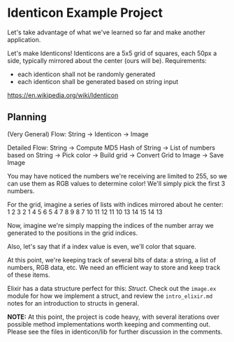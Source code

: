 # Identicon Example Project
Let's take advantage of what we've learned so far and make another application.

Let's make Identicons! Identicons are a 5x5 grid of squares, each 50px a side, typically mirrored about the center (ours will be).
Requirements:
- each identicon shall not be randomly generated
- each identicon shall be generated based on string input

https://en.wikipedia.org/wiki/Identicon

## Planning
(Very General) Flow: String -> Identicon -> Image

Detailed Flow:
String ->
    Compute MD5 Hash of String ->
        List of numbers based on String ->
            Pick color ->
                Build grid ->
                    Convert Grid to Image ->
                        Save Image


You may have noticed the numbers we're receiving are limited to 255, so we can use them as RGB values to determine color! We'll simply pick the first 3 numbers.

For the grid, imagine a series of lists with indices mirrored about he center:
1  2  3  2  1
4  5  6  5  4
7  8  9  8  7
10 11 12 11 10
13 14 15 14 13

Now, imagine we're simply mapping the indices of the number array we generated to the positions in the grid indices.

Also, let's say that if a index value is even, we'll color that square.

At this point, we're keeping track of several bits of data: a string, a list of numbers, RGB data, etc.
We need an efficient way to store and keep track of these items.

Elixir has a data structure perfect for this: *Struct*. Check out the `image.ex` module for how we implement a struct, and review the `intro_elixir.md` notes for an introduction to structs in general.

**NOTE:** At this point, the project is code heavy, with several iterations over possible method implementations worth keeping and commenting out. Please see the files in identicon/lib for further discussion in the comments.